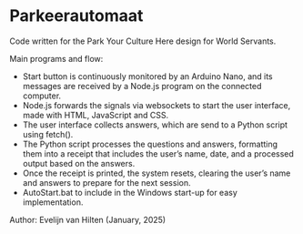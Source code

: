 # Parkeerautomaat
Code written for the Park Your Culture Here design for World Servants. 

Main programs and flow:
- Start button is continuously monitored by an Arduino Nano, and its messages are received by a Node.js program on the connected computer.
- Node.js forwards the signals  via websockets to start the user interface, made with HTML, JavaScript and CSS.
- The user interface collects answers, which are send to a Python script using fetch(). 
- The Python script processes the questions and answers, formatting them into a receipt that includes the user’s name, date, and a processed output based on the answers.
- Once the receipt is printed, the system resets, clearing the user’s name and answers to prepare for the next session.
- AutoStart.bat to include in the Windows start-up for easy implementation.

Author: 
Evelijn van Hilten (January, 2025)
